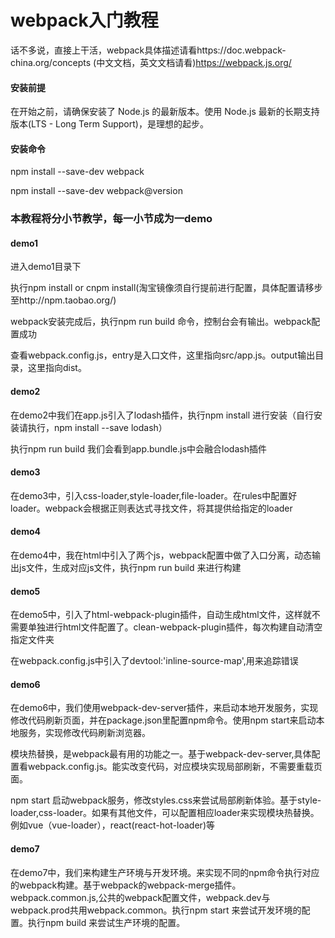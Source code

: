 # webpack入门教程
话不多说，直接上干活，webpack具体描述请看https://doc.webpack-china.org/concepts (中文文档，英文文档请看)https://webpack.js.org/
#### 安装前提
在开始之前，请确保安装了 Node.js 的最新版本。使用 Node.js 最新的长期支持版本(LTS - Long Term Support)，是理想的起步。
#### 安装命令
npm install --save-dev webpack

npm install --save-dev webpack@version

### 本教程将分小节教学，每一小节成为一demo

#### demo1
进入demo1目录下

执行npm install or cnpm install(淘宝镜像须自行提前进行配置，具体配置请移步至http://npm.taobao.org/)

webpack安装完成后，执行npm run build 命令，控制台会有输出。webpack配置成功

查看webpack.config.js，entry是入口文件，这里指向src/app.js。output输出目录，这里指向dist。

#### demo2

在demo2中我们在app.js引入了lodash插件，执行npm install 进行安装（自行安装请执行，npm install --save lodash）

执行npm run build 我们会看到app.bundle.js中会融合lodash插件

#### demo3

在demo3中，引入css-loader,style-loader,file-loader。在rules中配置好loader。webpack会根据正则表达式寻找文件，将其提供给指定的loader

#### demo4

在demo4中，我在html中引入了两个js，webpack配置中做了入口分离，动态输出js文件，生成对应js文件，执行npm run build 来进行构建

#### demo5

在demo5中，引入了html-webpack-plugin插件，自动生成html文件，这样就不需要单独进行html文件配置了。clean-webpack-plugin插件，每次构建自动清空指定文件夹

在webpack.config.js中引入了devtool:'inline-source-map',用来追踪错误

#### demo6

在demo6中，我们使用webpack-dev-server插件，来启动本地开发服务，实现修改代码刷新页面，并在package.json里配置npm命令。使用npm start来启动本地服务，实现修改代码刷新浏览器。

模块热替换，是webpack最有用的功能之一。基于webpack-dev-server,具体配置看webpack.config.js。能实改变代码，对应模块实现局部刷新，不需要重载页面。

npm start 启动webpack服务，修改styles.css来尝试局部刷新体验。基于style-loader,css-loader。如果有其他文件，可以配置相应loader来实现模块热替换。例如vue（vue-loader），react(react-hot-loader)等

#### demo7

在demo7中，我们来构建生产环境与开发环境。来实现不同的npm命令执行对应的webpack构建。基于webpack的webpack-merge插件。webpack.common.js,公共的webpack配置文件，webpack.dev与webpack.prod共用webpack.common。执行npm start 来尝试开发环境的配置。执行npm build 来尝试生产环境的配置。